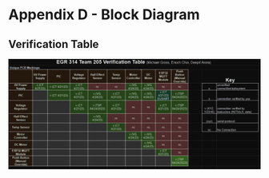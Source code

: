 # Appendix D - Block Diagram 


## Verification Table 

![Verification Table](/media/webpage/verification_table.png "Verification Table")

